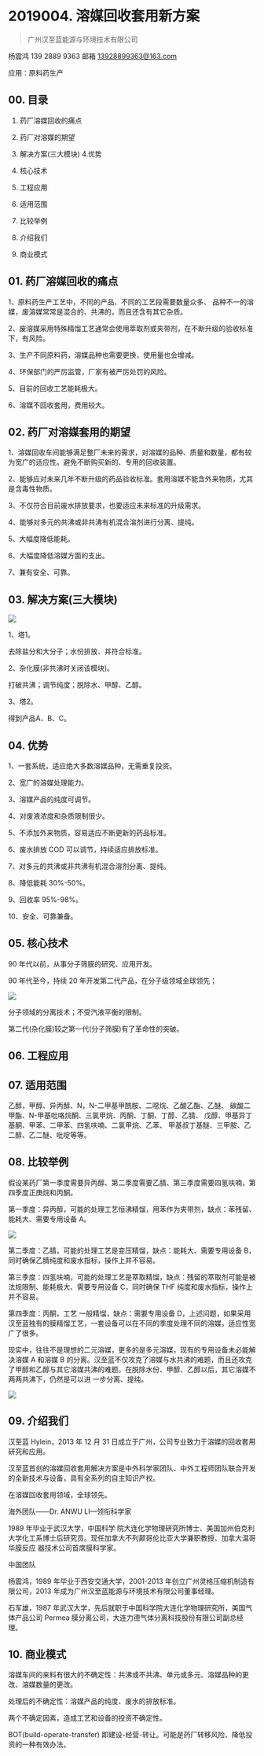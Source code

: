 # 2019004. 溶媒回收套用新方案
> 广州汉至蓝能源与环境技术有限公司

杨震鸿 139 2889 9363 邮箱 13928899363@163.com

应用：原料药生产

## 00. 目录

1. 药厂溶媒回收的痛点 

2. 药厂对溶媒的期望

3. 解决方案(三大模块) 4.优势

5. 核心技术

6. 工程应用

7. 适用范围 

8. 比较举例 

9. 介绍我们 

10. 商业模式

## 01. 药厂溶媒回收的痛点

1、原料药生产工艺中，不同的产品、不同的工艺段需要数量众多、 品种不一的溶媒，废溶媒常常是混合的、共沸的，而且还含有其它杂质。

2、废溶媒采用特殊精馏工艺通常会使用萃取剂或夹带剂，在不断升级的验收标准下，有风险。

3、生产不同原料药，溶媒品种也需要更换，使用量也会增减。 

4、环保部门的严厉监管，厂家有被严厉处罚的风险。 

5、目前的回收工艺能耗极大。 

6、溶媒不回收套用，费用较大。

## 02. 药厂对溶媒套用的期望

1、溶媒回收车间能够满足整厂未来的需求，对溶媒的品种、质量和数量，都有较为宽广的适应性。避免不断购买新的、专用的回收装置。

2、能够应对未来几年不断升级的药品验收标准。套用溶媒不能含外来物质，尤其是含毒性物质。

3、不仅符合目前废水排放要求，也要适应未来标准的升级需求。 

4、能够对多元的共沸或非共沸有机混合溶剂进行分离、提纯。 

5、大幅度降低能耗。

6、大幅度降低溶媒方面的支出。

7、兼有安全、可靠。

## 03. 解决方案(三大模块)

![](https://raw.githubusercontent.com/dalong0514/selfstudy/master/图片链接/工程培训/2019013.PNG)

1、塔1。

去除盐分和大分子；水份排放、并符合标准。

2、杂化膜(非共沸时关闭该模块)。

打破共沸；调节纯度；脱除水、甲醇、乙醇。

3、塔2。

得到产品A、B、C。

## 04. 优势

 1、一套系统，适应绝大多数溶媒品种，无需重复投资。
 
2、宽广的溶媒处理能力。 

3、溶媒产品的纯度可调节。 

4、对废液浓度和杂质限制很少。 

5、不添加外来物质，容易适应不断更新的药品标准。

6、废水排放 COD 可以调节，持续适应排放标准。 

7、对多元的共沸或非共沸有机混合溶剂分离、提纯。 

8、降低能耗 30%-50%。

9、回收率 95%-98%。 

10、安全、可靠兼备。

## 05. 核心技术

90 年代以前，从事分子筛膜的研究、应用开发。 

90 年代至今，持续 20 年开发第二代产品，在分子级领域全球领先；

![](https://raw.githubusercontent.com/dalong0514/selfstudy/master/图片链接/工程培训/2019014.PNG)

分子领域的分离技术；不受汽液平衡的限制。

第二代(杂化膜)较之第一代(分子筛膜)有了革命性的突破。

## 06. 工程应用

## 07. 适用范围

乙醇，甲醇、异丙醇、N，N-二甲基甲酰胺、二噁烷、乙酸乙酯、乙醚、 碳酸二甲酯、N-甲基吡咯烷酮、三氯甲烷、丙酮、丁酮、丁醇、乙腈、 戊醇、甲基异丁基酮、甲苯、二甲苯、四氢呋喃、二氯甲烷、乙苯、 甲基叔丁基醚、三甲胺、乙二醇、乙二醚、吡啶等等。
 
## 08. 比较举例

假设某药厂第一季度需要异丙醇、第二季度需要乙腈、第三季度需要四氢呋喃，第四季度正庚烷和丙酮。

第一季度：异丙醇，可能的处理工艺恒沸精馏，用苯作为夹带剂，缺点：苯残留、 能耗大、需要专用设备 A。

![](https://raw.githubusercontent.com/dalong0514/selfstudy/master/图片链接/工程培训/2019015.PNG)

第二季度：乙腈，可能的处理工艺是变压精馏，缺点：能耗大、需要专用设备 B，同时确保乙腈纯度和废水指标，操作上并不容易。

第三季度：四氢呋喃，可能的处理工艺是萃取精馏，缺点：残留的萃取剂可能是被法规限制、能耗极大、需要专用设备 C，同时确保 THF 纯度和废水指标，操作上并不容易。

第四季度：丙酮，工艺 一般精馏，缺点：需要专用设备 D，上述问题，如果采用汉至蓝独有的膜精馏工艺，一套设备可以在不同的季度处理不同的溶媒，适应性宽广了很多。

现实中，往往不是理想的二元溶媒，更多的是多元溶媒，现有的专用设备未必能解决溶媒 A 和溶媒 B 的分离。汉至蓝不仅攻克了溶媒与水共沸的难题，而且还攻克了甲醇和乙醇与其它溶媒共沸的难题。在脱除水份、甲醇、乙醇以后，其它溶媒不两两共沸下，仍然是可以进 一步分离、提纯。

![](https://raw.githubusercontent.com/dalong0514/selfstudy/master/图片链接/工程培训/2019016.PNG)

## 09. 介绍我们

汉至蓝 Hylein，2013 年 12 月 31 日成立于广州，公司专业致力于溶媒的回收套用研究和应用。

汉至蓝首创的溶媒回收套用解决方案是中外科学家团队、中外工程师团队联合开发的全新技术与设备，具有全系列的自主知识产权。

在溶媒回收套用领域，全球领先。

海外团队——Dr. ANWU LI—领衔科学家

1989 年毕业于武汉大学，中国科学 院大连化学物理研究所博士、美国加州伯克利大学化工系博士后研究员。现任加拿大不列颠哥伦比亚大学兼职教授、加拿大温哥华膜反应 器技术公司首席膜科学家。

中国团队

杨震鸿，1989 年毕业于西安交通大学，2001-2013 年创立广州灵格压缩机制造有限公司，2013 年成为广州汉至蓝能源与环境技术有限公司董事经理。

石军雄，1987 年武汉大学，先后就职于中国科学院大连化学物理研究所，美国气体产品公司 Permea 膜分离公司，大连力德气体分离科技股份有限公司副总经理。

## 10. 商业模式

溶媒车间的来料有很大的不确定性：共沸或不共沸、单元或多元、溶媒品种的更改、溶媒数量的更改。

处理后的不确定性：溶媒产品的纯度、废水的排放标准。

两个不确定因素，造成工艺和设备的投资不确定性。

BOT(build-operate-transfer) 即建设-经营-转让。可能是药厂转移风险、降低投资的一种有效办法。

